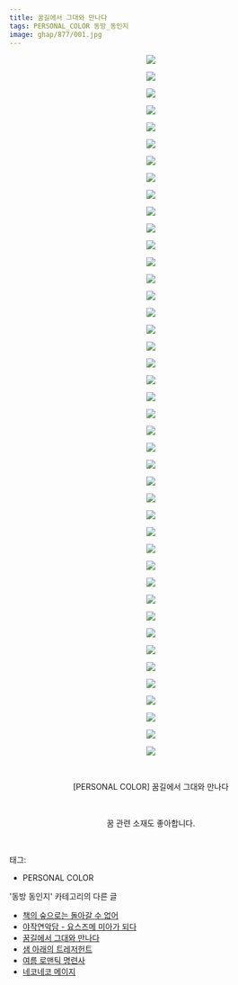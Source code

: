 ```yaml
---
title: 꿈길에서 그대와 만나다
tags: PERSONAL_COLOR 동방_동인지
image: ghap/877/001.jpg
---
```

<div class="article">
<p style="text-align: center; clear: none; float: none;"><img src="{{ site.nasurl }}/ghap/877/001.jpg"/></p>
<p style="text-align: center; clear: none; float: none;"><img src="{{ site.nasurl }}/ghap/877/002.jpg"/></p>
<p style="text-align: center; clear: none; float: none;"><img src="{{ site.nasurl }}/ghap/877/003.jpg"/></p>
<p style="text-align: center; clear: none; float: none;"><img src="{{ site.nasurl }}/ghap/877/004.jpg"/></p>
<p style="text-align: center; clear: none; float: none;"><img src="{{ site.nasurl }}/ghap/877/005.jpg"/></p>
<p style="text-align: center; clear: none; float: none;"><img src="{{ site.nasurl }}/ghap/877/006.jpg"/></p>
<p style="text-align: center; clear: none; float: none;"><img src="{{ site.nasurl }}/ghap/877/007.jpg"/></p>
<p style="text-align: center; clear: none; float: none;"><img src="{{ site.nasurl }}/ghap/877/008.jpg"/></p>
<p style="text-align: center; clear: none; float: none;"><img src="{{ site.nasurl }}/ghap/877/009.jpg"/></p>
<p style="text-align: center; clear: none; float: none;"><img src="{{ site.nasurl }}/ghap/877/010.jpg"/></p>
<p style="text-align: center; clear: none; float: none;"><img src="{{ site.nasurl }}/ghap/877/011.jpg"/></p>
<p style="text-align: center; clear: none; float: none;"><img src="{{ site.nasurl }}/ghap/877/012.jpg"/></p>
<p style="text-align: center; clear: none; float: none;"><img src="{{ site.nasurl }}/ghap/877/013.jpg"/></p>
<p style="text-align: center; clear: none; float: none;"><img src="{{ site.nasurl }}/ghap/877/014.jpg"/></p>
<p style="text-align: center; clear: none; float: none;"><img src="{{ site.nasurl }}/ghap/877/015.jpg"/></p>
<p style="text-align: center; clear: none; float: none;"><img src="{{ site.nasurl }}/ghap/877/016.jpg"/></p>
<p style="text-align: center; clear: none; float: none;"><img src="{{ site.nasurl }}/ghap/877/017.jpg"/></p>
<p style="text-align: center; clear: none; float: none;"><img src="{{ site.nasurl }}/ghap/877/018.jpg"/></p>
<p style="text-align: center; clear: none; float: none;"><img src="{{ site.nasurl }}/ghap/877/019.jpg"/></p>
<p style="text-align: center; clear: none; float: none;"><img src="{{ site.nasurl }}/ghap/877/020.jpg"/></p>
<p style="text-align: center; clear: none; float: none;"><img src="{{ site.nasurl }}/ghap/877/021.jpg"/></p>
<p style="text-align: center; clear: none; float: none;"><img src="{{ site.nasurl }}/ghap/877/022.jpg"/></p>
<p style="text-align: center; clear: none; float: none;"><img src="{{ site.nasurl }}/ghap/877/023.jpg"/></p>
<p style="text-align: center; clear: none; float: none;"><img src="{{ site.nasurl }}/ghap/877/024.jpg"/></p>
<p style="text-align: center; clear: none; float: none;"><img src="{{ site.nasurl }}/ghap/877/025.jpg"/></p>
<p style="text-align: center; clear: none; float: none;"><img src="{{ site.nasurl }}/ghap/877/026.jpg"/></p>
<p style="text-align: center; clear: none; float: none;"><img src="{{ site.nasurl }}/ghap/877/027.jpg"/></p>
<p style="text-align: center; clear: none; float: none;"><img src="{{ site.nasurl }}/ghap/877/028.jpg"/></p>
<p style="text-align: center; clear: none; float: none;"><img src="{{ site.nasurl }}/ghap/877/029.jpg"/></p>
<p style="text-align: center; clear: none; float: none;"><img src="{{ site.nasurl }}/ghap/877/030.jpg"/></p>
<p style="text-align: center; clear: none; float: none;"><img src="{{ site.nasurl }}/ghap/877/031.jpg"/></p>
<p style="text-align: center; clear: none; float: none;"><img src="{{ site.nasurl }}/ghap/877/032.jpg"/></p>
<p style="text-align: center; clear: none; float: none;"><img src="{{ site.nasurl }}/ghap/877/033.jpg"/></p>
<p style="text-align: center; clear: none; float: none;"><img src="{{ site.nasurl }}/ghap/877/034.jpg"/></p>
<p style="text-align: center; clear: none; float: none;"><img src="{{ site.nasurl }}/ghap/877/035.jpg"/></p>
<p style="text-align: center; clear: none; float: none;"><img src="{{ site.nasurl }}/ghap/877/036.jpg"/></p>
<p style="text-align: center; clear: none; float: none;"><img src="{{ site.nasurl }}/ghap/877/037.jpg"/></p>
<p style="text-align: center; clear: none; float: none;"><img src="{{ site.nasurl }}/ghap/877/038.jpg"/></p>
<p style="text-align: center; clear: none; float: none;"><img src="{{ site.nasurl }}/ghap/877/039.jpg"/></p>
<p style="text-align: center; clear: none; float: none;"><img src="{{ site.nasurl }}/ghap/877/040.jpg"/></p>
<p style="text-align: center; clear: none; float: none;"><img src="{{ site.nasurl }}/ghap/877/041.jpg"/></p>
<p style="text-align: center; clear: none; float: none;"><img src="{{ site.nasurl }}/ghap/877/042.jpg"/></p>
<p style="text-align: center; clear: none; float: none;"><br/></p>
<p style="text-align: center; clear: none; float: none;">[PERSONAL COLOR] 꿈길에서 그대와 만나다</p>
<p style="text-align: center; clear: none; float: none;"><br/></p>
<p style="text-align: center; clear: none; float: none;">꿈 관련 소재도 좋아합니다.</p>
<p><br/></p>
</div><div class="tagTrail">
<p>태그: </p>
<ul>
<li>PERSONAL COLOR</li>
</ul>
</div><div class="another">
<p>'동방 동인지' 카테고리의 다른 글</p>
<ul>
<li><a href="/2016-07-15-ghap_880">책의 숲으로는 돌아갈 수 없어</a></li>
<li><a href="/2016-07-15-ghap_878">야작연악담 - 요스즈메 미아가 되다</a></li>
<li><a href="/2016-07-15-ghap_877">꿈길에서 그대와 만나다</a></li>
<li><a href="/2016-07-15-ghap_875">샘 아래의 트레저헌트</a></li>
<li><a href="/2016-07-15-ghap_874">여름 로맨틱 명련사</a></li>
<li><a href="/2016-07-15-ghap_873">네코네코 메이지</a></li>
</ul>
</div><div class="cb_module cb_fluid">
<div class="cb_wrt cb_profile">
</div><!-- commentList close -->
</div>